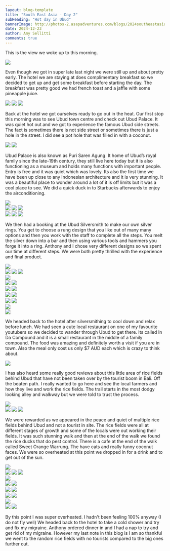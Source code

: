 ```yaml
---
layout: blog-template
title: "South East Asia - Day 2"
subHeading: "Hot day in Ubud"
bannerImage: http://photos-2.asapadventures.com/blogs/2024southeastasia/2024-12-23/PXL_20241223_074926353.MP.jpg_compressed.JPEG
date: 2024-12-23
author: Amy Sellitti
comments: true
---
```

This is the view we woke up to this morning.

<div class="center-image"><img src="http://photos-2.asapadventures.com/blogs/2024southeastasia/2024-12-23/PXL_20241222_231645761.jpg_compressed.JPEG"/></div>

Even though we got in super late last night we were still up and about pretty early. The hotel we are staying at does complimentary breakfast so we decided to get up and get some breakfast before starting the day. The breakfast was pretty good we had french toast and a jaffle with some pineapple juice.

<div class="grid-3c">
  <img src="http://photos-2.asapadventures.com/blogs/2024southeastasia/2024-12-23/PXL_20241223_001425219.MP.jpg_compressed.JPEG"/>
  <img src="http://photos-2.asapadventures.com/blogs/2024southeastasia/2024-12-23/PXL_20241223_001720081.MP.jpg_compressed.JPEG"/>
  <img src="http://photos-2.asapadventures.com/blogs/2024southeastasia/2024-12-23/PXL_20241223_002920874.MP.jpg_compressed.JPEG"/>
</div>

Back at the hotel we got ourselves ready to go out in the heat. Our first stop this morning was to see Ubud town centre and check out Ubud Palace. It was quiet hot out and we got to experience the famous Ubud side streets. The fact is sometimes there is not side street or sometimes there is just a hole in the street. I did see a pot hole that was filled in with a coconut.

<div class="grid-2c">
  <img src="http://photos-2.asapadventures.com/blogs/2024southeastasia/2024-12-23/PXL_20241223_014720236.jpg_compressed.JPEG"/>
  <img src="http://photos-2.asapadventures.com/blogs/2024southeastasia/2024-12-23/PXL_20241223_015652870.MP.jpg_compressed.JPEG"/>
</div>

Ubud Palace is also known as Puri Saren Agung. It home of Ubud’s royal family since the late-19th century, they still live here today but it is also functioning as a museum and holds many functions with important people. Entry is free and it was quiet which was lovely. Its also the first time we have been up close to any Indonesian architecture and it is very stunning. It was a beautiful place to wonder around a lot of it is off limits but it was a cool place to see. We did a quick duck in to Starbucks afterwards to enjoy the airconditioning. 

<div class="center-image"><img src="http://photos-2.asapadventures.com/blogs/2024southeastasia/2024-12-23/PXL_20241223_020552966.jpg_compressed.JPEG"/></div>
<div class="grid-1l-2w">
  <img src="http://photos-2.asapadventures.com/blogs/2024southeastasia/2024-12-23/PXL_20241223_020348115.jpg_compressed.JPEG"/>
  <img src="http://photos-2.asapadventures.com/blogs/2024southeastasia/2024-12-23/PXL_20241223_020444393.jpg_compressed.JPEG"/>
  <img src="http://photos-2.asapadventures.com/blogs/2024southeastasia/2024-12-23/PXL_20241223_020952899.jpg_compressed.JPEG"/>
</div>
<div class="grid-3c">
  <img src="http://photos-2.asapadventures.com/blogs/2024southeastasia/2024-12-23/PXL_20241223_020838370.jpg_compressed.JPEG"/>
  <img src="http://photos-2.asapadventures.com/blogs/2024southeastasia/2024-12-23/PXL_20241223_022904260.jpg_compressed.JPEG"/>
  <img src="http://photos-2.asapadventures.com/blogs/2024southeastasia/2024-12-23/PXL_20241223_020858999.jpg_compressed.JPEG"/>
</div>

We then had a booking at the Ubud Silversmith to make our own silver rings. You get to choose a rung design that you like out of many many options and then you work with the staff to complete all the steps. You melt the silver down into a bar and then using various tools and hammers you forge it into a ring. Anthony and I chose very different designs so we spent our time at different steps. We were both pretty thrilled with the experience and final product. 

<div class="center-image"><img src="http://photos-2.asapadventures.com/blogs/2024southeastasia/2024-12-23/PXL_20241223_030725366.jpg_compressed.JPEG"/></div>
<div class="grid-3c">
  <img src="http://photos-2.asapadventures.com/blogs/2024southeastasia/2024-12-23/PXL_20241223_030920713.jpg_compressed.JPEG"/>
  <img src="http://photos-2.asapadventures.com/blogs/2024southeastasia/2024-12-23/PXL_20241223_030949043.MP.jpg_compressed.JPEG"/>
  <img src="http://photos-2.asapadventures.com/blogs/2024southeastasia/2024-12-23/PXL_20241223_031131166.MP.jpg_compressed.JPEG"/>
</div>
<div class="center-image"><img src="http://photos-2.asapadventures.com/blogs/2024southeastasia/2024-12-23/PXL_20241223_031323628.MP.jpg_compressed.JPEG"/></div>
<div class="grid-2c">
  <img src="http://photos-2.asapadventures.com/blogs/2024southeastasia/2024-12-23/PXL_20241223_031432846.MP.jpg_compressed.JPEG"/>
  <img src="http://photos-2.asapadventures.com/blogs/2024southeastasia/2024-12-23/PXL_20241223_032846343.jpg_compressed.JPEG"/>
</div>
<div class="grid-2c">
  <img src="http://photos-2.asapadventures.com/blogs/2024southeastasia/2024-12-23/PXL_20241223_034122549.jpg_compressed.JPEG"/>
  <img src="http://photos-2.asapadventures.com/blogs/2024southeastasia/2024-12-23/PXL_20241223_034349050.jpg_compressed.JPEG"/>
</div>
<div class="grid-2c">
  <img src="http://photos-2.asapadventures.com/blogs/2024southeastasia/2024-12-23/PXL_20241223_034736075.jpg_compressed.JPEG"/>
  <img src="http://photos-2.asapadventures.com/blogs/2024southeastasia/2024-12-23/PXL_20241223_035023443.jpg_compressed.JPEG"/>
</div>
<div class="grid-2c">
  <img src="http://photos-2.asapadventures.com/blogs/2024southeastasia/2024-12-23/PXL_20241223_035907749.MP.jpg_compressed.JPEG"/>
  <img src="http://photos-2.asapadventures.com/blogs/2024southeastasia/2024-12-23/PXL_20241223_040920826.jpg_compressed.JPEG"/>
</div>
<div class="center-image"><img src="http://photos-2.asapadventures.com/blogs/2024southeastasia/2024-12-23/PXL_20241223_041541151.jpg_compressed.JPEG"/></div>
<div class="center-image"><img src="http://photos-2.asapadventures.com/blogs/2024southeastasia/2024-12-23/PXL_20241223_042222648.jpg_compressed.JPEG"/></div>

We headed back to the hotel after silversmithing to cool down and relax before lunch. We had seen a cute local restaurant on one of my favourite youtubers so we decided to wander through Ubud to get there. Its called In Da Compound and it is a small restaurant in the middle of a family compound. The food was amazing and definitely worth a visit if you are in town. Also the meal only cost us only $7 AUD each which is crazy to think about.

<div class="center-image"><img src="http://photos-2.asapadventures.com/blogs/2024southeastasia/2024-12-23/PXL_20241223_060944244.jpg_compressed.JPEG"/></div>

I has also heard some really good reviews about this little area of rice fields behind Ubud that have not been taken over by the tourist boom in Bali. Off the beaten path. I really wanted to go here and see the local farmers and how they live and work the rice fields. The trail starts in the most dodgy looking alley and walkway but we were told to trust the process.

<div class="center-image"><img src="http://photos-2.asapadventures.com/blogs/2024southeastasia/2024-12-23/PXL_20241223_080319661.jpg_compressed.JPEG"/></div>
<div class="grid-3c">
  <img src="http://photos-2.asapadventures.com/blogs/2024southeastasia/2024-12-23/PXL_20241223_075903696.jpg_compressed.JPEG"/>
  <img src="http://photos-2.asapadventures.com/blogs/2024southeastasia/2024-12-23/PXL_20241223_065507108.jpg_compressed.JPEG"/>
  <img src="http://photos-2.asapadventures.com/blogs/2024southeastasia/2024-12-23/PXL_20241223_065731958.MP.jpg_compressed.JPEG"/>
</div>

We were rewarded as we appeared in the peace and quiet of multiple rice fields behind Ubud and not a tourist in site. The rice fields were all at different stages of growth and some of the locals were out working their fields. It was such stunning walk and then at the end of the walk we found the rice ducks that do pest control.  There is a cafe at the end of the walk called Sweet Orange Warrung. The have cats and really funny coconut faces. We were so overheated at this point we dropped in for a drink and to get out of the sun. 

<div class="center-image"><img src="http://photos-2.asapadventures.com/blogs/2024southeastasia/2024-12-23/PXL_20241223_070059113.jpg_compressed.JPEG"/></div>
<div class="grid-2w-1l">
  <img src="http://photos-2.asapadventures.com/blogs/2024southeastasia/2024-12-23/PXL_20241223_070120530.MP.jpg_compressed.JPEG"/>
  <img src="http://photos-2.asapadventures.com/blogs/2024southeastasia/2024-12-23/PXL_20241223_070136316.MP.jpg_compressed.JPEG"/>
  <img src="http://photos-2.asapadventures.com/blogs/2024southeastasia/2024-12-23/PXL_20241223_070231880.jpg_compressed.JPEG"/>
</div>
<div class="center-image"><img src="http://photos-2.asapadventures.com/blogs/2024southeastasia/2024-12-23/PXL_20241223_070242126.jpg_compressed.JPEG"/></div>
<div class="grid-2c">
  <img src="http://photos-2.asapadventures.com/blogs/2024southeastasia/2024-12-23/PXL_20241223_070336689.jpg_compressed.JPEG"/>
  <img src="http://photos-2.asapadventures.com/blogs/2024southeastasia/2024-12-23/PXL_20241223_070451226.jpg_compressed.JPEG"/>
</div>
<div class="grid-2c">
  <img src="http://photos-2.asapadventures.com/blogs/2024southeastasia/2024-12-23/PXL_20241223_073533729.MP.jpg_compressed.JPEG"/>
  <img src="http://photos-2.asapadventures.com/blogs/2024southeastasia/2024-12-23/PXL_20241223_074743118.jpg_compressed.JPEG"/>
</div>
<div class="grid-2c">
  <img src="http://photos-2.asapadventures.com/blogs/2024southeastasia/2024-12-23/PXL_20241223_074926353.MP.jpg_compressed.JPEG"/>
  <img src="http://photos-2.asapadventures.com/blogs/2024southeastasia/2024-12-23/PXL_20241223_075420484.jpg_compressed.JPEG"/>
</div>
<div class="center-image"><img src="http://photos-2.asapadventures.com/blogs/2024southeastasia/2024-12-23/PXL_20241223_075449296.MP.jpg_compressed.JPEG"/></div>
<div class="grid-2c">
  <img src="http://photos-2.asapadventures.com/blogs/2024southeastasia/2024-12-23/PXL_20241223_075820995.jpg_compressed.JPEG"/>
  <img src="http://photos-2.asapadventures.com/blogs/2024southeastasia/2024-12-23/PXL_20241223_080230255.jpg_compressed.JPEG"/>
</div>

By this point I was super overheated. I hadn't been feeling 100% anyway (I do not fly well) We headed back to the hotel to take a cold shower and try and fix my migraine. Anthony ordered dinner in and I had a nap to try and get rid of my migraine. However my last note in this blog is I am so thankful we went to the random rice fields with no tourists compared to the big ones further out. 